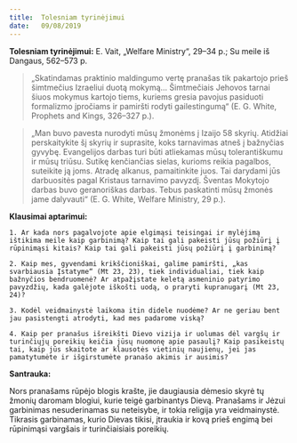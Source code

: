 ```yaml
---
title:  Tolesniam tyrinėjimui
date:   09/08/2019
---
```


**Tolesniam tyrinėjimui:**
E. Vait, „Welfare Ministry“, 29–34 p.; Su meile iš Dangaus, 562–573 p.

> <p></p>
> „Skatindamas praktinio maldingumo vertę pranašas tik pakartojo prieš šimtmečius Izraeliui duotą mokymą... Šimtmečiais Jehovos tarnai šiuos mokymus kartojo tiems, kuriems gresia pavojus pasiduoti formalizmo įpročiams ir pamiršti rodyti gailestingumą“ (E. G. White, Prophets and Kings, 326–327 p.).

> <p></p>
> „Man buvo pavesta nurodyti mūsų žmonėms į Izaijo 58 skyrių. Atidžiai perskaitykite šį skyrių ir suprasite, koks tarnavimas atneš į bažnyčias gyvybę. Evangelijos darbas turi būti atliekamas mūsų tolerantiškumu ir mūsų triūsu. Sutikę kenčiančias sielas, kurioms reikia pagalbos, suteikite ją joms. Atradę alkanus, pamaitinkite juos. Tai darydami jūs darbuositės pagal Kristaus tarnavimo pavyzdį. Šventas Mokytojo darbas buvo geranoriškas darbas. Tebus paskatinti mūsų žmonės jame dalyvauti“ (E. G. White, Welfare Ministry, 29 p.).


**Klausimai aptarimui:** 

`1. Ar kada nors pagalvojote apie elgimąsi teisingai ir mylėjimą ištikima meile kaip garbinimą? Kaip tai gali pakeisti jūsų požiūrį į rūpinimąsi kitais? Kaip tai gali pakeisti jūsų požiūrį į garbinimą?`

`2. Kaip mes, gyvendami krikščioniškai, galime pamiršti, „kas svarbiausia Įstatyme“ (Mt 23, 23), tiek individualiai, tiek kaip bažnyčios bendruomenė? Ar atpažįstate keletą asmeninio patyrimo pavyzdžių, kada galėjote iškošti uodą, o praryti kupranugarį (Mt 23, 24)?`

`3. Kodėl veidmainystė laikoma itin didele nuodėme? Ar ne geriau bent jau pasistengti atrodyti, kad mes padarome viską?`

`4. Kaip per pranašus išreikšti Dievo vizija ir uolumas dėl vargšų ir turinčiųjų poreikių keičia jūsų nuomonę apie pasaulį? Kaip pasikeistų tai, kaip jūs skaitote ar klausotės vietinių naujienų, jei jas pamatytumėte ir išgirstumėte pranašo akimis ir ausimis?`


**Santrauka:** 

Nors pranašams rūpėjo blogis krašte, jie daugiausia dėmesio skyrė tų žmonių daromam blogiui, kurie teigė garbinantys Dievą. Pranašams ir Jėzui garbinimas nesuderinamas su neteisybe, ir tokia religija yra veidmainystė. Tikrasis garbinamas, kurio Dievas tikisi, įtraukia ir kovą prieš engimą bei rūpinimąsi vargšais ir turinčiaisiais poreikių.
